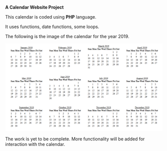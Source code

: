 **A Calendar Website Project**

This calendar is coded using **PHP** language.

It uses functions, date functions, some loops.

The following is the image of the calendar for the year 2019.

![calendar using PHP](https://raw.githubusercontent.com/EvansInit/calendar-php/master/screenshot/calendar.PNG)

The work is yet to be complete. More functionality will be added for interaction with the calendar.
